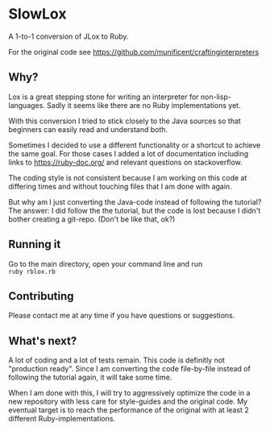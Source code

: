 # SlowLox

A 1-to-1 conversion of JLox to Ruby.

For the original code see https://github.com/munificent/craftinginterpreters

## Why?

Lox is a great stepping stone for writing an interpreter for non-lisp-languages.
Sadly it seems like there are no Ruby implementations yet.

With this conversion I tried to stick closely to the Java sources so
that beginners can easily read and understand both.

Sometimes I decided to use a different functionality or a shortcut to
achieve the same goal. For those cases I added a lot of documentation
including links to https://ruby-doc.org/ and relevant questions on
stackoverflow.

The coding style is not consistent because I am working on this code at
differing times and without touching files that I am done with again.

But why am I just converting the Java-code instead of following the tutorial?
The answer: I did follow the the tutorial, but the code is lost because I 
didn't bother creating a git-repo. (Don't be like that, ok?)

## Running it

Go to the main directory, open your command line and run  
``ruby rblox.rb``

## Contributing

Please contact me at any time if you have questions or suggestions.

## What's next?

A lot of coding and a lot of tests remain. This code is definitly not
"production ready". Since I am converting the code file-by-file
instead of following the tutorial again, it will take some time.

When I am done with this, I will try to aggressively optimize the code in 
a new repository with less care for style-guides and the original code.
My eventual target is to reach the performance of the original with
at least 2 different Ruby-implementations.
